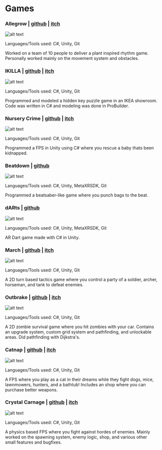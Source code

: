 # Games

### Allegrow | [github](https://github.com/ramjsandal/Allegrow/) | [itch](https://shebloong.itch.io/allegrow)

![alt text](allegrow.png)

Languages/Tools used: C#, Unity, Git

Worked on a team of 10 people to deliver a plant inspired rhythm game. Personally worked mainly on the movement system and obstacles. 

### IKILLA | [github](https://github.com/ramjsandal/Level-Design-Repository) | [itch](https://shebloong.itch.io/ikilla)

![alt text](ikilla.png)

Languages/Tools used: C#, Unity, Git

Programmed and modeled a hidden key puzzle game in an IKEA showroom. Code was written in C# and modeling was done in ProBuilder.

### Nursery Crime | [github](https://github.com/ramjsandal/NurseryCrime) | [itch](https://shebloong.itch.io/nursery-crime)

![alt text](nurseryCrime.png)

Languages/Tools used: C#, Unity, Git

Programmed a FPS in Unity using C# where you rescue a baby thats been kidnapped. 

### Beatdown | [github](https://github.com/ramjsandal/Beatdown) 

![alt text](beatdown.png)

Languages/Tools used: C#, Unity, MetaXRSDK, Git

Programmed a beatsaber-like game where you punch bags to the beat.

### dARts | [github](https://github.com/ramjsandal/dARts) 

![alt text](arDarts.png)

Languages/Tools used: C#, Unity, MetaXRSDK, Git

AR Dart game made with C# in Unity.

### March | [github](https://github.com/ramjsandal/March) | [itch](https://shebloong.itch.io/march) 

![alt text](march.png)

Languages/Tools used: C#, Unity, Git

A 2D turn based tactics game where you control a party of a soldier, archer, horseman, and tank to defeat enemies.

### Outbrake | [github](https://github.com/ramjsandal/Outbrake) | [itch](https://shebloong.itch.io/Outbrake) 

![alt text](outbrake.png)

Languages/Tools used: C#, Unity, Git

A 2D zombie survival game where you hit zombies with your car. Contains an upgrade system, custom grid system and pathfinding, and unlockable areas. Did pathfinding with Dijkstra's.

### Catnap | [github](https://github.com/yumio7/catnap) | [itch](https://shebloong.itch.io/catnap) 

![alt text](catnap.png)

Languages/Tools used: C#, Unity, Git

A FPS where you play as a cat in their dreams while they fight dogs, mice, lawnmowers, hunters, and a bathtub! Includes an shop where you can purchase better weapons.

### Crystal Carnage | [github](https://github.com/AustinSzema/Roll-for-Retribution) | [itch](https://austinszema.itch.io/demon-time) 

![alt text](crystalCarnage.png)

Languages/Tools used: C#, Unity, Git

A physics based FPS where you fight against hordes of enemies. Mainly worked on the spawning system, enemy logic, shop, and various other small features and bugfixes.